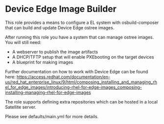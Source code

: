 # Device Edge Image Builder
This role provides a means to configure a EL system with osbuild-composer that
can build and update Device Edge ostree images.

After running this role you have a system that can manage ostree images. You will still need:

  * A webserver to publish the image artifacts
  * A DHCP/TFTP setup that will enable PXEbooting on the target devices
  * A blueprint for making images

Further documentation on how to work with Device Edge can be found here: https://access.redhat.com/documentation/en-us/red_hat_enterprise_linux/9/html/composing_installing_and_managing_rhel_for_edge_images/introducing-rhel-for-edge-images_composing-installing-managing-rhel-for-edge-images

The role supports defining extra repositories which can be hosted in a local Satellite server.

Please see defaults/main.yml for more details.
